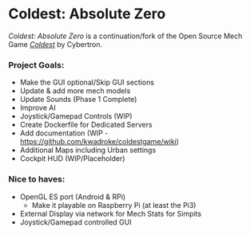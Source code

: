 # Coldest: Absolute Zero

_Coldest: Absolute Zero_ is a continuation/fork of the Open Source Mech Game [_Coldest_](http://coldestgame.com) by Cybertron.

### Project Goals:
* Make the GUI optional/Skip GUI sections  
* Update & add more mech models  
* Update Sounds (Phase 1 Complete)    
* Improve AI  
* Joystick/Gamepad Controls (WIP)  
* Create Dockerfile for Dedicated Servers  
* Add documentation (WIP - https://github.com/kwadroke/coldestgame/wiki)  
* Additional Maps including Urban settings  
* Cockpit HUD (WIP/Placeholder)  

### Nice to haves:
* OpenGL ES port (Android & RPi)  
  * Make it playable on Raspberry Pi (at least the Pi3)
* External Display via network for Mech Stats for Simpits
* Joystick/Gamepad controlled GUI
